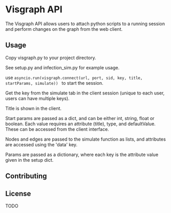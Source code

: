 # Visgraph API

The Visgraph API allows users to attach python scripts to a running session and perform changes on the graph from the web client.

## Usage

Copy visgraph.py to your project directory.

See setup.py and infection_sim.py for example usage.

use ```asyncio.run(visgraph.connect(url, port, sid, key, title, startParams, simulate)) ``` to start the session.

Get the key from the simulate tab in the client session (unique to each user, users can have multiple keys).

Title is shown in the client.

Start params are passed as a dict, and can be either int, string, float or boolean. Each value requires an attribute (title), type, and defaultValue. 
These can be accessed from the client interface.

Nodes and edges are passed to the simulate function as lists, and attributes are accessed using the 'data' key. 

Params are passed as a dictionary, where each key is the attribute value given in the setup dict.

## Contributing

## License
TODO

